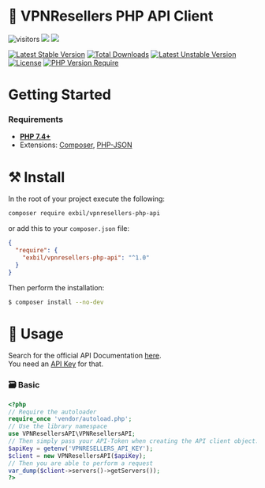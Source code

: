 ﻿# 💾 VPNResellers PHP API Client

![visitors](https://visitor-badge.laobi.icu/badge?page_id=exbil.vpnresellers-php-api)
![](https://img.shields.io/badge/stable-v.1.0-informational?style=flat&logoColor=white&color=6aa6f8)
![](https://img.shields.io/badge/license-MIT-informational?style=flat&logoColor=white&color=6aa6f8)

[![Latest Stable Version](http://poser.pugx.org/exbil/vpnresellers-php-api/v)](https://packagist.org/packages/exbil/vpnresellers-php-api) [![Total Downloads](http://poser.pugx.org/exbil/vpnresellers-php-api/downloads)](https://packagist.org/packages/exbil/vpnresellers-php-api) [![Latest Unstable Version](http://poser.pugx.org/exbil/vpnresellers-php-api/v/unstable)](https://packagist.org/packages/exbil/vpnresellers-php-api) [![License](http://poser.pugx.org/exbil/vpnresellers-php-api/license)](https://packagist.org/packages/vexura/vpnresellers-api) [![PHP Version Require](http://poser.pugx.org/exbil/vpnresellers-php-api/require/php)](https://packagist.org/packages/exbil/vpnresellers-php-api)

# Getting Started
### Requirements
* [**PHP 7.4+**](https://www.php.net/downloads.php)
* Extensions: [Composer](https://getcomposer.org/), [PHP-JSON](https://www.php.net/manual/en/book.json.php)

# ⚒️ Install
In the root of your project execute the following:
```sh
composer require exbil/vpnresellers-php-api
```
or add this to your `composer.json` file:
```json
{
  "require": {
    "exbil/vpnresellers-php-api": "^1.0"
  }
}
```

Then perform the installation:
```sh
$ composer install --no-dev
```

# 📑 Usage

Search for the official API Documentation [here](https://api.vpnresellers.com/docs/v3_1).  
You need an [API Key](https://app.vpnresellers.com/api-access) for that.

### 🗃️ Basic

```php
<?php
// Require the autoloader
require_once 'vendor/autoload.php';
// Use the library namespace
use VPNResellersAPI\VPNResellersAPI;
// Then simply pass your API-Token when creating the API client object.
$apiKey = getenv('VPNRESELLERS_API_KEY');
$client = new VPNResellersAPI($apiKey);
// Then you are able to perform a request
var_dump($client->servers()->getServers());
?>
```